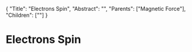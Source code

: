 {
    "Title": "Electrons Spin",
    "Abstract": "",
    "Parents": ["Magnetic Force"],
    "Children": [""]
}

# Electrons Spin
